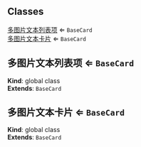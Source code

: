 ## Classes

<dl>
<dt><a href="#多图片文本列表项">多图片文本列表项</a> ⇐ <code>BaseCard</code></dt>
<dd></dd>
<dt><a href="#多图片文本卡片">多图片文本卡片</a> ⇐ <code>BaseCard</code></dt>
<dd></dd>
</dl>

<a name="多图片文本列表项"></a>

## 多图片文本列表项 ⇐ <code>BaseCard</code>
**Kind**: global class  
**Extends**: <code>BaseCard</code>  
<a name="多图片文本卡片"></a>

## 多图片文本卡片 ⇐ <code>BaseCard</code>
**Kind**: global class  
**Extends**: <code>BaseCard</code>  
